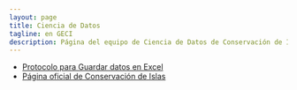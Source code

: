 ```yaml
---
layout: page
title: Ciencia de Datos
tagline: en GECI
description: Página del equipo de Ciencia de Datos de Conservación de Islas
---
```


- [Protocolo para Guardar datos en Excel](https://islasgeci.github.io/datos_en_excel)
- [Página oficial de Conservación de Islas](https://islas.org.mx)